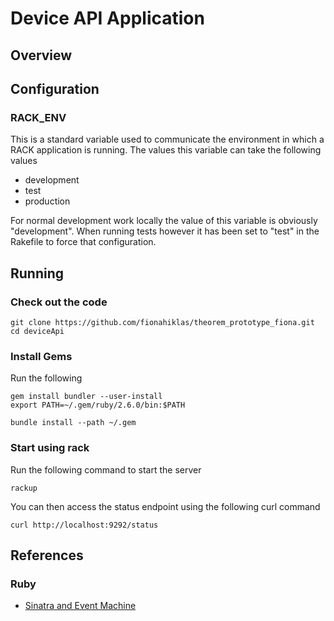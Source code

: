 # Device API Application 

## Overview



## Configuration


### RACK_ENV

This is a standard variable used to communicate the environment in which a RACK 
application is running.  The values this variable can take the following values

* development
* test
* production

For normal development work locally the value of this variable is obviously 
"development".  When running tests however it has been set to "test" in the 
Rakefile to force that configuration.

## Running

### Check out the code

```
git clone https://github.com/fionahiklas/theorem_prototype_fiona.git
cd deviceApi
```

### Install Gems

Run the following

```
gem install bundler --user-install
export PATH=~/.gem/ruby/2.6.0/bin:$PATH

bundle install --path ~/.gem
```

### Start using rack

Run the following command to start the server

```
rackup
```

You can then access the status endpoint using the following curl command

```
curl http://localhost:9292/status
```


## References

### Ruby

* [Sinatra and Event Machine](http://recipes.sinatrarb.com/p/embed/event-machine?)


